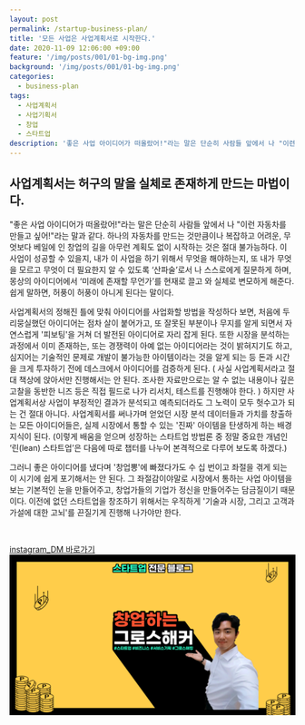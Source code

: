 ```yaml
---
layout: post
permalink: /startup-business-plan/
title: '모든 사업은 사업계획서로 시작한다.'
date: 2020-11-09 12:06:00 +09:00
feature: '/img/posts/001/01-bg-img.png'
background: '/img/posts/001/01-bg-img.png'
categories:
  - business-plan
tags:
  - 사업계획서
  - 사업기획서
  - 창업
  - 스타트업
description: '좋은 사업 아이디어가 떠올랐어!"라는 말은 단순히 사람들 앞에서 나 "이런 자동차를 만들고 싶어!"라는 말과 같다.'
---
```


## 사업계획서는 허구의 말을 실체로 존재하게 만드는 마법이다.

"좋은 사업 아이디어가 떠올랐어!"라는 말은 단순히 사람들 앞에서 나 "이런 자동차를 만들고 싶어!"라는 말과 같다.
하나의 자동차를 만드는 것만큼이나 복잡하고 어려운, 무엇보다 베일에  인 창업의 길을 아무런 계획도 없이 시작하는 것은 절대 불가능하다. 이 사업이 성공할 수 있을지, 내가 이 사업을 하기 위해서 무엇을 해야하는지, 또 내가 무엇을 모르고 무엇이 더 필요한지 알 수 있도록 ‘산파술’로서 나 스스로에게 질문하게 하며, 몽상의 아이디어에서 ‘미래에 존재할 무언가’를 현재로 끌고 와 실체로 변모하게 해준다. 쉽게 말하면, 허풍이 허풍이 아니게 된다는 말이다.

사업계획서의 정해진 틀에 맞춰 아이디어를 사업화할 방법을 작성하다 보면, 처음에 두리뭉실했던 아이디어는 점차 살이 붙어가고, 또 잘못된 부분이나 무지를 알게 되면서 자연스럽게 '피보팅'을 거쳐 더 발전된 아이디어로 자리 잡게 된다.
또한 시장을 분석하는 과정에서 이미 존재하는, 또는 경쟁력이 아예 없는 아이디어라는 것이 밝혀지기도 하고, 심지어는 기술적인 문제로 개발이 불가능한 아이템이라는 것을 알게 되는 등 돈과 시간을 크게 투자하기 전에 데스크에서 아이디어를 검증하게 된다.
( 사실 사업계획서라고 절대 책상에 앉아서만 진행해서는 안 된다. 조사한 자료만으로는 알 수 없는 내용이나 깊은 고찰을 동반한 니즈 등은 직접 필드로 나가 리서치, 테스트를 진행해야 한다. )
하지만 사업계획서상 사업이 부정적인 결과가 분석되고 예측되더라도 그 노력이 모두 헛수고가 되는 건 절대 아니다.
사업계획서를 써나가며 얻었던 시장 분석 데이터들과 가치를 창출하는 모든 아이디어들은, 실제 시장에서 통할 수 있는 '진짜' 아이템을 탄생하게 하는 배경지식이 된다.
(이렇게 배움을 얻으며 성장하는 스타트업 방법론 중 정말 중요한 개념인 ‘린(lean) 스타트업’은 다음에 따로 챕터를 나누어 본격적으로 다루어 보도록 하겠다.)

그러니 좋은 아이디어를 냈다며 '창업뽕'에 빠졌다가도 수 십 번이고 좌절을 겪게 되는 이 시기에 쉽게 포기해서는 안 된다. 그 좌절감이야말로 시장에서 통하는 사업 아이템을 보는 기본적인 눈을 만들어주고, 창업가들의 기업가 정신을 만들어주는 담금질이기 때문이다.
이전에 없던 스타트업을 창조하기 위해서는 우직하게 '기술과 시장, 그리고 고객과 가설에 대한 고뇌'를 끈질기게 진행해 나가야만 한다.

<br>

[instagram_DM 바로가기](https://www.instagram.com/2_bright_jun/)
![내 얼굴](/img/posts/001/02-bg-img.png)
